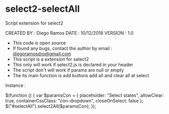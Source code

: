 # select2-selectAll
Script extension for select2

CREATED BY : Diego Ramos 
DATE : 10/12/2018
VERSION : 1.0


 * This code is open source
 * If found any bugs, contact the author by email : diegoramosdrp@gmail.com
 * This script is a extension for select2
 * This only will work if select2.js is declared in your header
 * The script don't will work if params are null or empty
 * The its main function is add buttons add all and clear all at select


Instance :

$(function () {
		var $paramsCon = {
					placeholder: "Select states",
					allowClear: true,
					containerCssClass: "con-dropdown",
					closeOnSelect: false
		};
    $("#selectAll").select2All($paramsCon);
});
